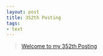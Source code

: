 ```yaml
---
layout: post
title: 352th Posting
tags: 
- text
---
```


> [Welcome to my 352th Posting](https://janghan-kor.tistory.com/1399)
